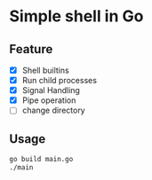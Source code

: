 # Simple shell in Go

## Feature

- [x] Shell builtins
- [x] Run child processes
- [x] Signal Handling
- [x] Pipe operation
- [ ] change directory

## Usage

```bash
go build main.go
./main
```